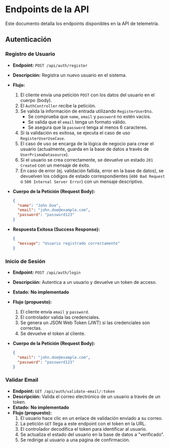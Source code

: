 # Endpoints de la API

Este documento detalla los endpoints disponibles en la API de telemetría.

## Autenticación

### Registro de Usuario

- **Endpoint:** `POST /api/auth/register`
- **Descripción:** Registra un nuevo usuario en el sistema.
- **Flujo:**
  1. El cliente envía una petición `POST` con los datos del usuario en el cuerpo (body).
  2. El `AuthController` recibe la petición.
  3. Se valida la información de entrada utilizando `RegisterUserDto`.
     - Se comprueba que `name`, `email` y `password` no estén vacíos.
     - Se valida que el `email` tenga un formato válido.
     - Se asegura que la `password` tenga al menos 6 caracteres.
  4. Si la validación es exitosa, se ejecuta el caso de uso `RegisterUserUseCase`.
  5. El caso de uso se encarga de la lógica de negocio para crear el usuario (actualmente, guarda en la base de datos a través de `UserPrismaDatasource`).
  6. Si el usuario se crea correctamente, se devuelve un estado `201 Created` con un mensaje de éxito.
  7. En caso de error (ej. validación fallida, error en la base de datos), se devuelven los códigos de estado correspondientes (`400 Bad Request` o `500 Internal Server Error`) con un mensaje descriptivo.
- **Cuerpo de la Petición (Request Body):**

  ```json
  {
    "name": "John Doe",
    "email": "john.doe@example.com",
    "password": "password123"
  }
  ```

- **Respuesta Exitosa (Success Response):**

  ```json
  {
    "message": "Usuario registrado correctamente"
  }
  ```

### Inicio de Sesión

- **Endpoint:** `POST /api/auth/login`
- **Descripción:** Autentica a un usuario y devuelve un token de acceso.
- **Estado:** **No implementado**
- **Flujo (propuesto):**
  1. El cliente envía `email` y `password`.
  2. El controlador valida las credenciales.
  3. Se genera un JSON Web Token (JWT) si las credenciales son correctas.
  4. Se devuelve el token al cliente.
- **Cuerpo de la Petición (Request Body):**

  ```json
  {
    "email": "john.doe@example.com",
    "password": "password123"
  }
  ```

### Validar Email

- **Endpoint:** `GET /api/auth/validate-email/:token`
- **Descripción:** Valida el correo electrónico de un usuario a través de un token.
- **Estado:** **No implementado**
- **Flujo (propuesto):**
  1. El usuario hace clic en un enlace de validación enviado a su correo.
  2. La petición `GET` llega a este endpoint con el token en la URL.
  3. El controlador decodifica el token para identificar al usuario.
  4. Se actualiza el estado del usuario en la base de datos a "verificado".
  5. Se redirige al usuario a una página de confirmación.
